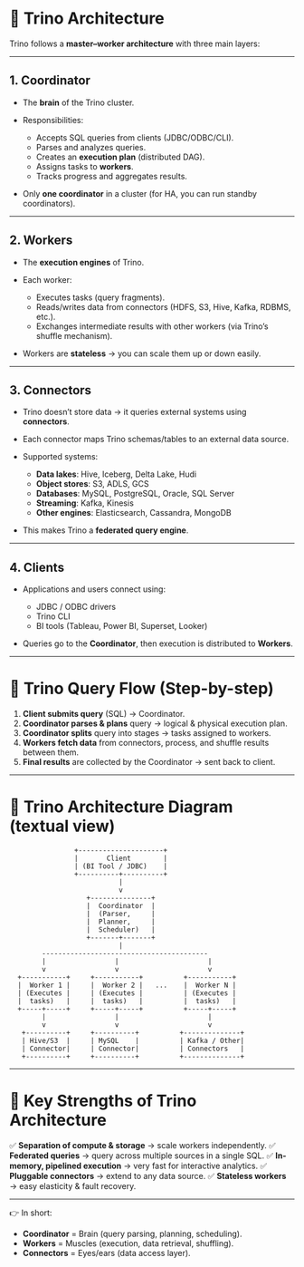 # 🔹 Trino Architecture

Trino follows a **master–worker architecture** with three main layers:

---

## 1. **Coordinator**

* The **brain** of the Trino cluster.
* Responsibilities:

  * Accepts SQL queries from clients (JDBC/ODBC/CLI).
  * Parses and analyzes queries.
  * Creates an **execution plan** (distributed DAG).
  * Assigns tasks to **workers**.
  * Tracks progress and aggregates results.
* Only **one coordinator** in a cluster (for HA, you can run standby coordinators).

---

## 2. **Workers**

* The **execution engines** of Trino.
* Each worker:

  * Executes tasks (query fragments).
  * Reads/writes data from connectors (HDFS, S3, Hive, Kafka, RDBMS, etc.).
  * Exchanges intermediate results with other workers (via Trino’s shuffle mechanism).
* Workers are **stateless** → you can scale them up or down easily.

---

## 3. **Connectors**

* Trino doesn’t store data → it queries external systems using **connectors**.
* Each connector maps Trino schemas/tables to an external data source.
* Supported systems:

  * **Data lakes**: Hive, Iceberg, Delta Lake, Hudi
  * **Object stores**: S3, ADLS, GCS
  * **Databases**: MySQL, PostgreSQL, Oracle, SQL Server
  * **Streaming**: Kafka, Kinesis
  * **Other engines**: Elasticsearch, Cassandra, MongoDB
* This makes Trino a **federated query engine**.

---

## 4. **Clients**

* Applications and users connect using:

  * JDBC / ODBC drivers
  * Trino CLI
  * BI tools (Tableau, Power BI, Superset, Looker)
* Queries go to the **Coordinator**, then execution is distributed to **Workers**.

---

# 🔹 Trino Query Flow (Step-by-step)

1. **Client submits query** (SQL) → Coordinator.
2. **Coordinator parses & plans** query → logical & physical execution plan.
3. **Coordinator splits** query into stages → tasks assigned to workers.
4. **Workers fetch data** from connectors, process, and shuffle results between them.
5. **Final results** are collected by the Coordinator → sent back to client.

---

# 🔹 Trino Architecture Diagram (textual view)

```
                +---------------------+
                |       Client        |
                | (BI Tool / JDBC)    |
                +----------+----------+
                           |
                           v
                   +---------------+
                   |  Coordinator  |
                   |  (Parser,     |
                   |  Planner,     |
                   |  Scheduler)   |
                   +-------+-------+
                           |
        -----------------------------------------
        |                 |                      |
        v                 v                      v
  +-----------+     +-----------+          +-----------+
  |  Worker 1 |     |  Worker 2 |   ...    |  Worker N |
  | (Executes |     | (Executes |          | (Executes |
  |  tasks)   |     |  tasks)   |          |  tasks)   |
  +-----+-----+     +-----+-----+          +-----+-----+
        |                 |                      |
        v                 v                      v
   +----------+     +----------+          +--------------+
   | Hive/S3  |     | MySQL    |          | Kafka / Other|
   | Connector|     | Connector|          | Connectors   |
   +----------+     +----------+          +--------------+
```

---

# 🔹 Key Strengths of Trino Architecture

✅ **Separation of compute & storage** → scale workers independently.
✅ **Federated queries** → query across multiple sources in a single SQL.
✅ **In-memory, pipelined execution** → very fast for interactive analytics.
✅ **Pluggable connectors** → extend to any data source.
✅ **Stateless workers** → easy elasticity & fault recovery.

---

👉 In short:

* **Coordinator** = Brain (query parsing, planning, scheduling).
* **Workers** = Muscles (execution, data retrieval, shuffling).
* **Connectors** = Eyes/ears (data access layer).
